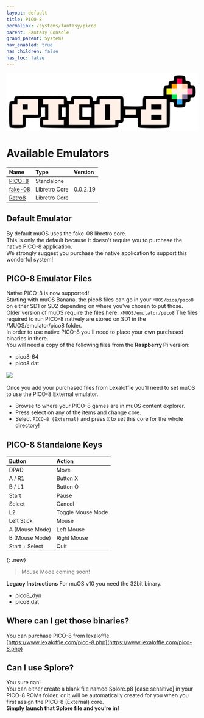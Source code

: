 ```yaml
---
layout: default
title: PICO-8
permalink: /systems/fantasy/pico8
parent: Fantasy Console
grand_parent: Systems
nav_enabled: true
has_children: false
has_toc: false
---
```


![](../assets/images/pico8.png)

# Available Emulators

| Name                                                        | Type             | Version           |
|:------------------------------------------------------------|:-----------------|:------------------|
| [PICO-8](https://www.lexaloffle.com/pico-8.php)             | Standalone       |                   |
| [fake-08](https://github.com/jtothebell/fake-08)            | Libretro Core    | 0.0.2.19          |
| [Retro8](https://github.com/Jakz/retro8)                    | Libretro Core    |                   |

## Default Emulator

By default muOS uses the fake-08 libretro core.  
This is only the default because it doesn't require you to purchase the native PICO-8 application.  
We strongly suggest you purchase the native application to support this wonderful system!

## PICO-8 Emulator Files

Native PICO-8 is now supported!  
Starting with muOS Banana, the pico8 files can go in your `MUOS/bios/pico8` on either SD1 or SD2 depending on where you've chosen to put those.  
Older version of muOS require the files here: `/MUOS/emulator/pico8`
The files required to run PICO-8 natively are stored on SD1 in the /MUOS/emulator/pico8 folder.  
In order to use native PICO-8 you'll need to place your own purchased binaries in there.  
You will need a copy of the following files from the **Raspberry Pi** version:  
- pico8_64
- pico8.dat

![](assets/images/pico-8.png)

Once you add your purchased files from Lexaloffle you'll need to set muOS to use the PICO-8 External emulator.
- Browse to where your PICO-8 games are in muOS content explorer.
- Press select on any of the items and change core.
- Select ``PICO-8 (External)`` and press ``X`` to set this core for the whole directory! 

## PICO-8 Standalone Keys

| Button         | Action             |
|:---------------|:-------------------|
| DPAD           | Move               |
| A / R1         | Button X           |
| B / L1         | Button O           |
| Start          | Pause              |
| Select         | Cancel             |
| L2             | Toggle Mouse Mode  |
| Left Stick     | Mouse              |
| A (Mouse Mode) | Left Mouse         |
| B (Mouse Mode) | Right Mouse        |
| Start + Select | Quit               |

{: .new}
> Mouse Mode coming soon!

**Legacy Instructions**
For muOS v10 you need the 32bit binary.
- pico8_dyn
- pico8.dat

## Where can I get those binaries?
You can purchase PICO-8 from lexaloffle.  
[https://www.lexaloffle.com/pico-8.php](https://www.lexaloffle.com/pico-8.php)

## Can I use Splore?
You sure can!  
You can either create a blank file named Splore.p8 [case sensitive] in your PICO-8 ROMs folder, or it will be automatically created for you when you first assign the PICO-8 (External) core.  
**Simply launch that Splore file and you're in!**
